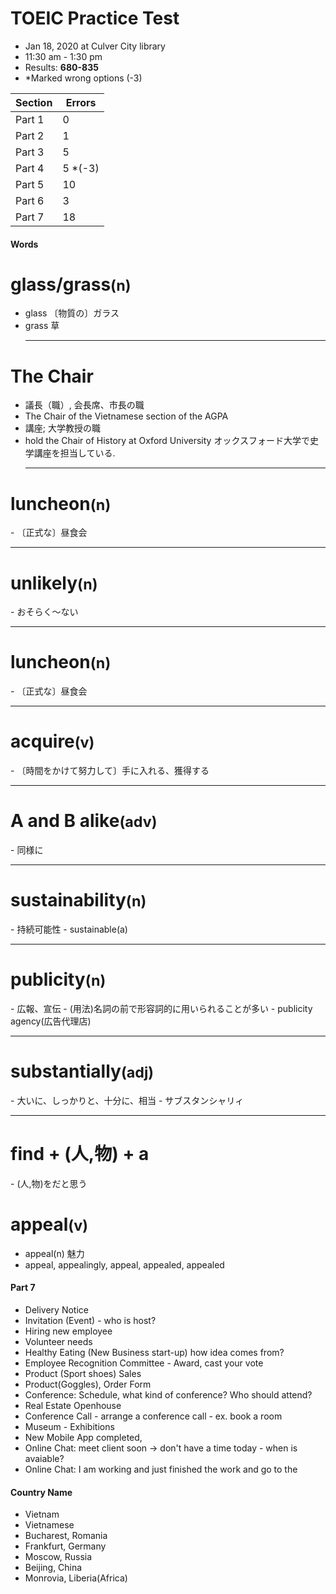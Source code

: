 # TOEIC Practice Test

- Jan 18, 2020 at Culver City library
- 11:30 am - 1:30 pm
- Results: **680-835**
- \*Marked wrong options (-3)

| Section | Errors   |
| ------- | -------- |
| Part 1  | 0        |
| Part 2  | 1        |
| Part 3  | 5        |
| Part 4  | 5 \*(-3) |
| Part 5  | 10       |
| Part 6  | 3        |
| Part 7  | 18       |

#### Words

<h1>glass/grass<small>(n)</small></h1>

- glass 〔物質の〕ガラス
- grass 草
  <hr />

<h1>The Chair<small></small></h1>

- 議長（職）, 会長席、市長の職
- The Chair of the Vietnamese section of the AGPA
- 講座; 大学教授の職
- hold the Chair of History at Oxford University オックスフォード大学で史学講座を担当している.
  <hr />

<h1>luncheon<small>(n)</small></h1>
- 〔正式な〕昼食会

  <hr />

<h1>unlikely<small>(n)</small></h1>
- おそらく〜ない
  <hr />

<h1>luncheon<small>(n)</small></h1>
- 〔正式な〕昼食会
  <hr />

<h1>acquire<small>(v)</small></h1>
- 〔時間をかけて努力して〕手に入れる、獲得する
  <hr />

<h1>A and B alike<small>(adv)</small></h1>
- 同様に
  <hr />

<h1>sustainability<small>(n)</small></h1>
- 持続可能性
- sustainable(a)
  <hr />

<h1>publicity<small>(n)</small></h1>
- 広報、宣伝
- (用法)名詞の前で形容詞的に用いられることが多い
- publicity agency(広告代理店)

  <hr />

<h1>substantially<small>(adj)</small></h1>
- 大いに、しっかりと、十分に、相当
- サブスタンシャリィ
  <hr />

<h1>find + (人,物) + a</h1>
- (人,物)をだと思う

<h1>appeal<small>(v)</small></h1>

- appeal(n) 魅力
- appeal, appealingly, appeal, appealed, appealed

#### Part 7

- Delivery Notice
- Invitation (Event) - who is host?
- Hiring new employee
- Volunteer needs
- Healthy Eating (New Business start-up) how idea comes from?
- Employee Recognition Committee - Award, cast your vote
- Product (Sport shoes) Sales
- Product(Goggles), Order Form
- Conference: Schedule, what kind of conference? Who should attend?
- Real Estate Openhouse
- Conference Call - arrange a conference call - ex. book a room
- Museum - Exhibitions
- New Mobile App completed,
- Online Chat: meet client soon -> don't have a time today - when is avaiable?
- Online Chat: I am working and just finished the work and go to the

#### Country Name

- Vietnam
- Vietnamese
- Bucharest, Romania
- Frankfurt, Germany
- Moscow, Russia
- Beijing, China
- Monrovia, Liberia(Africa)

